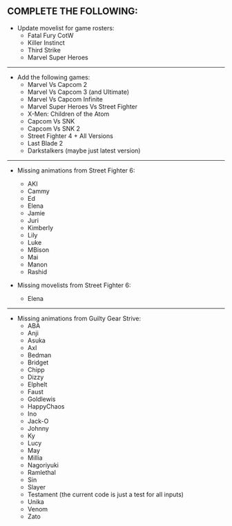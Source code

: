 COMPLETE THE FOLLOWING:
-----------------------------------

- Update movelist for game rosters:
    - Fatal Fury CotW 
    - Killer Instinct 
    - Third Strike
    - Marvel Super Heroes

-----------------------------------

- Add the following games:
    - Marvel Vs Capcom 2
    - Marvel Vs Capcom 3 (and Ultimate)
    - Marvel Vs Capcom Infinite
    - Marvel Super Heroes Vs Street Fighter
    - X-Men: Children of the Atom
    - Capcom Vs SNK
    - Capcom Vs SNK 2
    - Street Fighter 4 + All Versions
    - Last Blade 2
    - Darkstalkers (maybe just latest version)

-----------------------------------

- Missing animations from Street Fighter 6:
    - AKI
    - Cammy
    - Ed
    - Elena
    - Jamie
    - Juri
    - Kimberly
    - Lily
    - Luke
    - MBison
    - Mai
    - Manon
    - Rashid

- Missing movelists from Street Fighter 6:
    - Elena
-----------------------------------

- Missing animations from Guilty Gear Strive:
    - ABA 
    - Anji 
    - Asuka 
    - Axl 
    - Bedman
    - Bridget
    - Chipp
    - Dizzy
    - Elphelt
    - Faust
    - Goldlewis
    - HappyChaos
    - Ino
    - Jack-O
    - Johnny
    - Ky
    - Lucy
    - May
    - Millia
    - Nagoriyuki
    - Ramlethal
    - Sin
    - Slayer
    - Testament (the current code is just a test for all inputs)
    - Unika
    - Venom
    - Zato